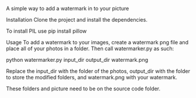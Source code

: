 A simple way to add a watermark in to your picture 

Installation
Clone the project and install the dependencies.

To install PIL use pip install pillow

Usage
To add a watermark to your images, create a watermark png file and place all of your photos in a folder. Then call watermarker.py as such:

python watermarker.py input_dir output_dir watermark.png

Replace the input_dir with the folder of the photos, output_dir with the folder to store the modified folders, and watermark.png with your watermark.

These folders and picture need to be on the source code folder.
